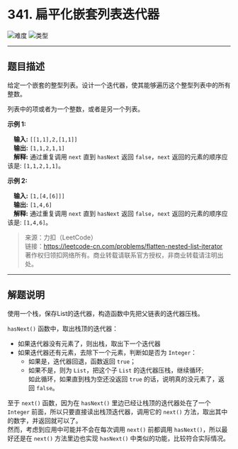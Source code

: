 # 341. 扁平化嵌套列表迭代器

![难度](https://img.shields.io/badge/难度-中等-f0ad4e.svg?logo=leetcode&style=flat)  ![类型](https://img.shields.io/badge/类型-stack-violet.svg?style=flat)

---

## 题目描述

给定一个嵌套的整型列表。设计一个迭代器，使其能够遍历这个整型列表中的所有整数。

列表中的项或者为一个整数，或者是另一个列表。

**示例 1:**

&emsp;**输入:** `[[1,1],2,[1,1]]`  
&emsp;**输出:** `[1,1,2,1,1]`  
&emsp;**解释:** 通过重复调用 `next` 直到 `hasNext` 返回 `false`，`next` 返回的元素的顺序应该是: `[1,1,2,1,1]`。  

**示例 2:**

&emsp;**输入:** `[1,[4,[6]]]`  
&emsp;**输出:** `[1,4,6]`  
&emsp;**解释:** 通过重复调用 `next` 直到 `hasNext` 返回 `false`，`next` 返回的元素的顺序应该是: `[1,4,6]`。  

> 来源：力扣（LeetCode）  
> 链接：https://leetcode-cn.com/problems/flatten-nested-list-iterator  
> 著作权归领扣网络所有。商业转载请联系官方授权，非商业转载请注明出处。  

---

## 解题说明

使用一个栈，保存List的迭代器，构造函数中先把父链表的迭代器压栈。  

`hasNext()` 函数中，取出栈顶的迭代器：  
- 如果迭代器没有元素了，则出栈，取出下一个迭代器  
- 如果迭代器还有元素，去除下一个元素，判断如是否为 `Integer`：  
    + 如果是，迭代器回退，函数返回 `true`；  
    + 如果不是，则为 `List`，把这个子 `List` 的迭代器压栈，继续循环;  
如此循环，如果直到栈为空还没返回 `true` 的话，说明真的没元素了，返回 `false`。

至于 `next()` 函数，因为在 `hasNext()` 里边已经让栈顶的迭代器处在了一个 `Integer` 前面，所以只要直接读出栈顶迭代器，调用它的 `next()` 方法，取出其中的数字，并返回就可以了。  
然而，考虑到应用中可能并不会在每次调用 `next()` 前都调用 `hasNext()`，所以最好还是在 `next()` 方法里边也实现 `hasNext()` 中类似的功能，比较符合实际情况。